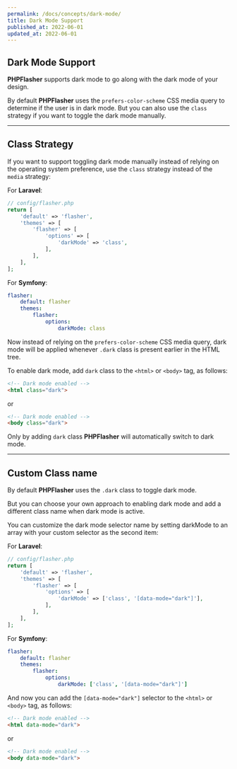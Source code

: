 ```yaml
---
permalink: /docs/concepts/dark-mode/
title: Dark Mode Support
published_at: 2022-06-01
updated_at: 2022-06-01
---
```


## <i class="fa-duotone fa-list-radio"></i> Dark Mode Support

**<span class="text-indigo-900">PHP<span class="text-indigo-500">Flasher</span></span>** supports dark mode to go along with the dark mode of your design.

By default **<span class="text-indigo-900">PHP<span class="text-indigo-500">Flasher</span></span>** uses the `prefers-color-scheme` CSS media query to determine if the user is in dark mode.
But you can also use the `class` strategy if you want to toggle the dark mode manually.

---

## <i class="fa-duotone fa-list-radio"></i> Class Strategy

If you want to support toggling dark mode manually instead of relying on the operating system preference, use the `class` strategy instead of the `media` strategy:

For **<i class="fa-brands fa-laravel text-red-900 fa-xl"></i> Laravel**:
```php 
// config/flasher.php
return [
    'default' => 'flasher',
    'themes' => [
        'flasher' => [
            'options' => [
                'darkMode' => 'class',
            ],
        ],
    ],
];
```

For **<i class="fa-brands fa-symfony text-black fa-xl"></i> Symfony**:
```yaml
flasher:
    default: flasher
    themes:
        flasher:
            options:
                darkMode: class
```

Now instead of relying on the `prefers-color-scheme` CSS media query, dark mode will be applied whenever `.dark` class is present earlier in the HTML tree.

To enable dark mode, add `dark` class to the `<html>` or `<body>` tag, as follows:

```html
<!-- Dark mode enabled -->
<html class="dark">
```

or

```html
<!-- Dark mode enabled -->
<body class="dark">
```

Only by adding `dark` class **<span class="text-indigo-900">PHP<span class="text-indigo-500">Flasher</span></span>** will automatically switch to dark mode.

---

## <i class="fa-duotone fa-list-radio"></i> Custom Class name

By default **<span class="text-indigo-900">PHP<span class="text-indigo-500">Flasher</span></span>** uses the `.dark` class to toggle dark mode. 

But you can choose your own approach to enabling dark mode and add a different class name when dark mode is active.

You can customize the dark mode selector name by setting darkMode to an array with your custom selector as the second item:

For **<i class="fa-brands fa-laravel text-red-900 fa-xl"></i> Laravel**:
```php 
// config/flasher.php
return [
    'default' => 'flasher',
    'themes' => [
        'flasher' => [
            'options' => [
                'darkMode' => ['class', '[data-mode="dark"]'],
            ],
        ],
    ],
];
```

For **<i class="fa-brands fa-symfony text-black fa-xl"></i> Symfony**:

```yaml
flasher:
    default: flasher
    themes:
        flasher:
            options:
                darkMode: ['class', '[data-mode="dark"]']
```

And now you can add the `[data-mode="dark"]` selector to the `<html>` or `<body>` tag, as follows:

```html 
<!-- Dark mode enabled -->
<html data-mode="dark">
```

or
 
```html
<!-- Dark mode enabled -->
<body data-mode="dark">
```
